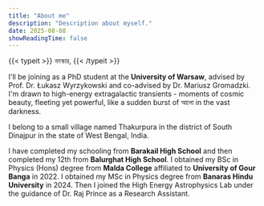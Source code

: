```yaml
---
title: "About me"
description: "Description about myself."
date: 2025-08-08
showReadingTime: false
---
```

{{< typeit >}}
নমস্কার,
{{< /typeit >}}

I'll be joining as a PhD student at the **University of Warsaw**, advised by Prof. Dr. Łukasz Wyrzykowski and co-advised by Dr. Mariusz Gromadzki. I'm drawn to high-energy extragalactic transients - moments of cosmic beauty, fleeting yet powerful, like a sudden burst of আলো in the vast darkness.

I belong to a small village named Thakurpura in the district of South Dinajpur in the state of West Bengal, India.

I have completed my schooling from **Barakail High School** and then completed my 12th from **Balurghat High School**. I obtained my BSc in Physics (Hons) degree from **Malda College** affiliated to **University of Gour Banga** in 2022. I obtained my MSc in Physics degree from **Banaras Hindu University** in 2024. Then I joined the High Energy Astrophysics Lab under the guidance of Dr. Raj Prince as a Research Assistant.

